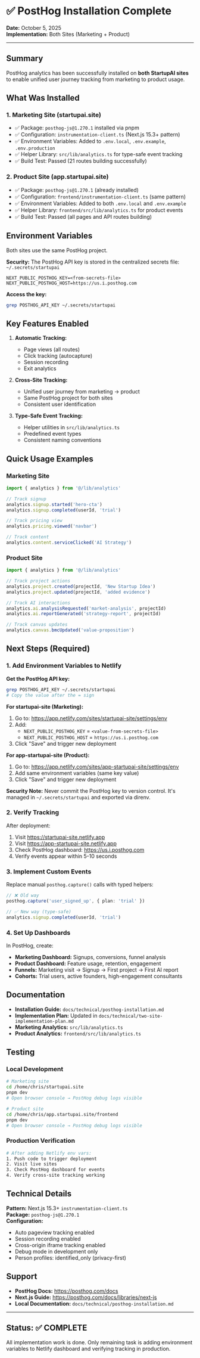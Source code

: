 # ✅ PostHog Installation Complete

**Date:** October 5, 2025  
**Implementation:** Both Sites (Marketing + Product)

---

## Summary

PostHog analytics has been successfully installed on **both StartupAI sites** to enable unified user journey tracking from marketing to product usage.

## What Was Installed

### 1. Marketing Site (startupai.site)
- ✅ Package: `posthog-js@1.270.1` installed via pnpm
- ✅ Configuration: `instrumentation-client.ts` (Next.js 15.3+ pattern)
- ✅ Environment Variables: Added to `.env.local`, `.env.example`, `.env.production`
- ✅ Helper Library: `src/lib/analytics.ts` for type-safe event tracking
- ✅ Build Test: Passed (21 routes building successfully)

### 2. Product Site (app.startupai.site)
- ✅ Package: `posthog-js@1.270.1` (already installed)
- ✅ Configuration: `frontend/instrumentation-client.ts` (same pattern)
- ✅ Environment Variables: Added to both `.env.local` and `.env.example`
- ✅ Helper Library: `frontend/src/lib/analytics.ts` for product events
- ✅ Build Test: Passed (all pages and API routes building)

## Environment Variables

Both sites use the same PostHog project.

**Security:** The PostHog API key is stored in the centralized secrets file: `~/.secrets/startupai`

```env
NEXT_PUBLIC_POSTHOG_KEY=<from-secrets-file>
NEXT_PUBLIC_POSTHOG_HOST=https://us.i.posthog.com
```

**Access the key:**
```bash
grep POSTHOG_API_KEY ~/.secrets/startupai
```

## Key Features Enabled

1. **Automatic Tracking:**
   - Page views (all routes)
   - Click tracking (autocapture)
   - Session recording
   - Exit analytics

2. **Cross-Site Tracking:**
   - Unified user journey from marketing → product
   - Same PostHog project for both sites
   - Consistent user identification

3. **Type-Safe Event Tracking:**
   - Helper utilities in `src/lib/analytics.ts`
   - Predefined event types
   - Consistent naming conventions

## Quick Usage Examples

### Marketing Site

```typescript
import { analytics } from '@/lib/analytics'

// Track signup
analytics.signup.started('hero-cta')
analytics.signup.completed(userId, 'trial')

// Track pricing view
analytics.pricing.viewed('navbar')

// Track content
analytics.content.serviceClicked('AI Strategy')
```

### Product Site

```typescript
import { analytics } from '@/lib/analytics'

// Track project actions
analytics.project.created(projectId, 'New Startup Idea')
analytics.project.updated(projectId, 'added evidence')

// Track AI interactions
analytics.ai.analysisRequested('market-analysis', projectId)
analytics.ai.reportGenerated('strategy-report', projectId)

// Track canvas updates
analytics.canvas.bmcUpdated('value-proposition')
```

## Next Steps (Required)

### 1. Add Environment Variables to Netlify

**Get the PostHog API key:**
```bash
grep POSTHOG_API_KEY ~/.secrets/startupai
# Copy the value after the = sign
```

**For startupai-site (Marketing):**
1. Go to: https://app.netlify.com/sites/startupai-site/settings/env
2. Add:
   - `NEXT_PUBLIC_POSTHOG_KEY` = `<value-from-secrets-file>`
   - `NEXT_PUBLIC_POSTHOG_HOST` = `https://us.i.posthog.com`
3. Click "Save" and trigger new deployment

**For app-startupai-site (Product):**
1. Go to: https://app.netlify.com/sites/app-startupai-site/settings/env
2. Add same environment variables (same key value)
3. Click "Save" and trigger new deployment

**Security Note:** Never commit the PostHog key to version control. It's managed in `~/.secrets/startupai` and exported via direnv.

### 2. Verify Tracking

After deployment:
1. Visit https://startupai-site.netlify.app
2. Visit https://app-startupai-site.netlify.app
3. Check PostHog dashboard: https://us.i.posthog.com
4. Verify events appear within 5-10 seconds

### 3. Implement Custom Events

Replace manual `posthog.capture()` calls with typed helpers:

```typescript
// ❌ Old way
posthog.capture('user_signed_up', { plan: 'trial' })

// ✅ New way (type-safe)
analytics.signup.completed(userId, 'trial')
```

### 4. Set Up Dashboards

In PostHog, create:
- **Marketing Dashboard:** Signups, conversions, funnel analysis
- **Product Dashboard:** Feature usage, retention, engagement
- **Funnels:** Marketing visit → Signup → First project → First AI report
- **Cohorts:** Trial users, active founders, high-engagement consultants

## Documentation

- **Installation Guide:** `docs/technical/posthog-installation.md`
- **Implementation Plan:** Updated in `docs/technical/two-site-implementation-plan.md`
- **Marketing Analytics:** `src/lib/analytics.ts`
- **Product Analytics:** `frontend/src/lib/analytics.ts`

## Testing

### Local Development
```bash
# Marketing site
cd /home/chris/startupai.site
pnpm dev
# Open browser console → PostHog debug logs visible

# Product site
cd /home/chris/app.startupai.site/frontend
pnpm dev
# Open browser console → PostHog debug logs visible
```

### Production Verification
```bash
# After adding Netlify env vars:
1. Push code to trigger deployment
2. Visit live sites
3. Check PostHog dashboard for events
4. Verify cross-site tracking working
```

## Technical Details

**Pattern:** Next.js 15.3+ `instrumentation-client.ts`  
**Package:** `posthog-js@1.270.1`  
**Configuration:**
- Auto pageview tracking enabled
- Session recording enabled
- Cross-origin iframe tracking enabled
- Debug mode in development only
- Person profiles: identified_only (privacy-first)

## Support

- **PostHog Docs:** https://posthog.com/docs
- **Next.js Guide:** https://posthog.com/docs/libraries/next-js
- **Local Documentation:** `docs/technical/posthog-installation.md`

---

## Status: ✅ COMPLETE

All implementation work is done. Only remaining task is adding environment variables to Netlify dashboard and verifying tracking in production.
